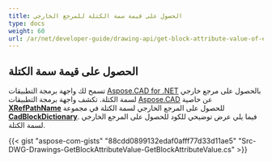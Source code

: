 ```yaml
---
title: الحصول على قيمة سمة الكتلة للمرجع الخارجي
type: docs
weight: 60
url: /ar/net/developer-guide/drawing-api/get-block-attribute-value-of-external-reference/
---
```


## **الحصول على قيمة سمة الكتلة**

تسمح لك واجهة برمجة التطبيقات [Aspose.CAD for .NET](/cad/net/) بالحصول على مرجع خارجي لسمة الكتلة. تكشف واجهة برمجة التطبيقات [Aspose.CAD](https://products.aspose.com/cad/net/) عن خاصية [**XRefPathName**](https://reference.aspose.com/cad/net/aspose.cad.fileformats.cad.cadobjects/cadblockentity/properties/xrefpathname) للحصول على المرجع الخارجي لسمة الكتلة في مجموعة [**CadBlockDictionary**](https://reference.aspose.com/cad/net/aspose.cad.fileformats.cad/cadblockdictionary). فيما يلي عرض توضيحي للكود للحصول على المرجع الخارجي لسمة الكتلة.

{{< gist "aspose-com-gists" "88cdd0899132edaf0afff77d33d11ae5" "Src-DWG-Drawings-GetBlockAttributeValue-GetBlockAttributeValue.cs" >}}
